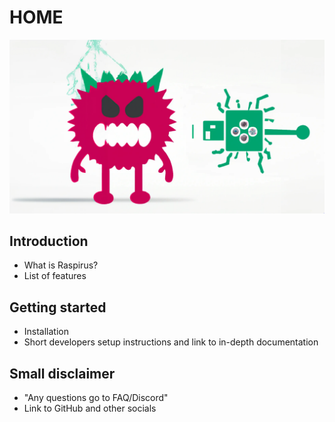 # HOME

![Full banner logo](../img/banner_logo.png)

## Introduction
- What is Raspirus?
- List of features

## Getting started
- Installation
- Short developers setup instructions and link to in-depth documentation

## Small disclaimer
- "Any questions go to FAQ/Discord"
- Link to GitHub and other socials
